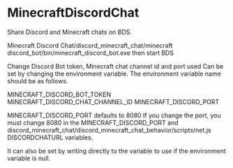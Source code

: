 # MinecraftDiscordChat
Share Discord and Minecraft chats on BDS.


Minecraft Discord Chat/discord_minecraft_chat/minecraft discord_bot/bin/minecraft_discord_bot.exe then start BDS


Change Discord Bot token, Minecraft chat channel id and port used
Can be set by changing the environment variable. The environment variable name should be as follows.

MINECRAFT_DISCORD_BOT_TOKEN MINECRAFT_DISCORD_CHAT_CHANNEL_ID MINECRAFT_DISCORD_PORT

MINECRAFT_DISCORD_PORT defaults to 8080 If you change the port, you must change 8080 in the MINECRAFT_DISCORD_PORT and discord_minecraft_chat/discord_minecraft_chat_behavior/scripts/net.js DISCORDCHATURL variables.

It can also be set by writing directly to the variable to use if the environment variable is null.

